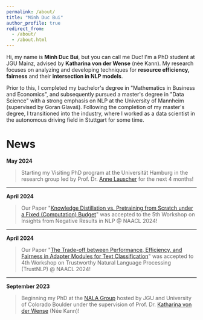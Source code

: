 ```yaml
---
permalink: /about/
title: "Minh Duc Bui"
author_profile: true
redirect_from: 
  - /about/
  - /about.html
---
```


Hi, my name is **Minh Duc Bui**, but you can call me Duc! I'm a PhD student at JGU Mainz, advised by **Katharina von der Wense** (nèe Kann). My research focuses on analyzing and developing techniques for **resource efficiency, fairness** and their **intersection in NLP models**. 

Prior to this, I completed my bachelor's degree in "Mathematics in Business and Economics", and subsequently pursued a master's degree in "Data Science" with a strong emphasis on NLP at the University of Mannheim (supervised by Goran Glavaš). Following the completion of my master's degree, I transitioned into the industry, where I worked as a data scientist in the autonomous driving field in Stuttgart for some time.

News
======

**May 2024**
> Starting my Visiting PhD program at the Universität Hamburg in the research group led by Prof. Dr. [Anne Lauscher](https://anne-lauscher.de) for the next 4 months!

---

**April 2024**
> Our Paper "[Knowledge Distillation vs. Pretraining from Scratch under a Fixed (Computation) Budget](https://arxiv.org/abs/2404.19319)" was accepted to the 5th Workshop on Insights from Negative Results in NLP @ NAACL 2024!

---

**April 2024**
> Our Paper "[The Trade-off between Performance, Efficiency, and Fairness in Adapter Modules for Text Classification](https://arxiv.org/abs/2405.02010)" was accepted to  4th Workshop on Trustworthy Natural Language Processing (TrustNLP) @ NAACL 2024!

---

**September 2023**
> Beginning my PhD at the [NALA Group](https://nala-cub.github.io) hosted by JGU and University of Colorado Boulder under the supervision of Prof. Dr. [Katharina von der Wense](https://scholar.google.de/citations?user=3XF5bqEAAAAJ&hl=en) (Née Kann)!

